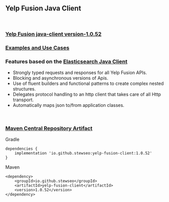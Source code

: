 ## Yelp Fusion Java Client
<br>

### [Yelp Fusion java-client version-1.0.52](https://github.com/stewseo/stewseo.github.io/tree/version-1.0.5)

### [Examples and Use Cases](https://stewseo.github.io/yelp-fusion-client/examples)


### Features based on the [Elasticsearch Java Client](https://www.elastic.co/guide/en/elasticsearch/client/java-api-client/current/introduction.html)
- Strongly typed requests and responses for all Yelp Fusion APIs.
- Blocking and asynchronous versions of Apis.
- Use of fluent builders and functional patterns to create complex nested structures.
- Delegates protocol handling to an http client that takes care of all Http transport.
- Automatically maps json to/from application classes.

<br>

### [Maven Central Repository Artifact](https://search.maven.org/artifact/io.github.stewseo/yelp-fusion-client/1.0.52/jar)

Gradle
```
dependencies {
    implementation 'io.github.stewseo:yelp-fusion-client:1.0.52'
}
```
Maven
```
<dependency>
    <groupId>io.github.stewseo</groupId>
    <artifactId>yelp-fusion-client</artifactId>
    <version>1.0.52</version>
</dependency>
```
<br>


